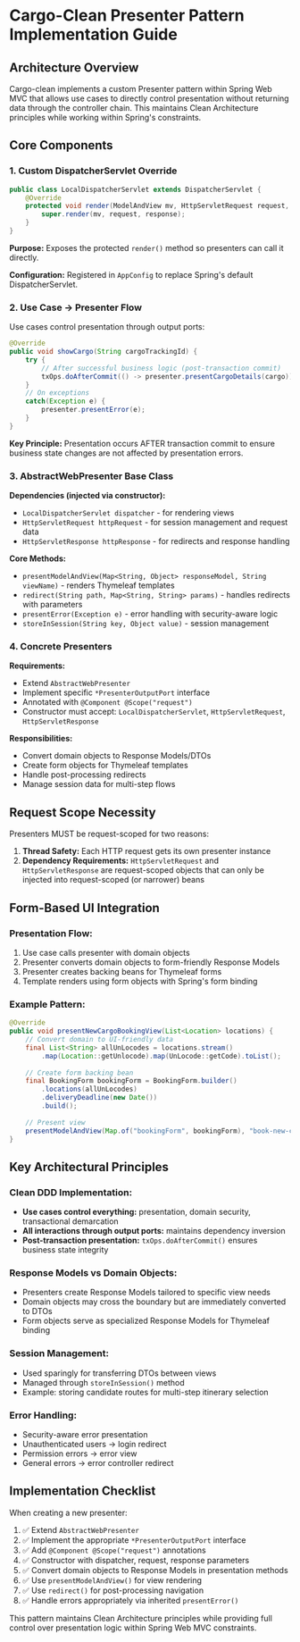 # Cargo-Clean Presenter Pattern Implementation Guide

## Architecture Overview

Cargo-clean implements a custom Presenter pattern within Spring Web MVC that allows use cases to directly control presentation without returning data through the controller chain. This maintains Clean Architecture principles while working within Spring's constraints.

## Core Components

### 1. Custom DispatcherServlet Override

```java
public class LocalDispatcherServlet extends DispatcherServlet {
    @Override
    protected void render(ModelAndView mv, HttpServletRequest request, HttpServletResponse response) throws Exception {
        super.render(mv, request, response);
    }
}
```

**Purpose:** Exposes the protected `render()` method so presenters can call it directly.

**Configuration:** Registered in `AppConfig` to replace Spring's default DispatcherServlet.

### 2. Use Case → Presenter Flow

Use cases control presentation through output ports:

```java
@Override
public void showCargo(String cargoTrackingId) {
    try {
        // After successful business logic (post-transaction commit)
        txOps.doAfterCommit(() -> presenter.presentCargoDetails(cargo));
    }
    // On exceptions
    catch(Exception e) {
        presenter.presentError(e);
    }
}
```

**Key Principle:** Presentation occurs AFTER transaction commit to ensure business state changes are not affected by presentation errors.

### 3. AbstractWebPresenter Base Class

**Dependencies (injected via constructor):**
- `LocalDispatcherServlet dispatcher` - for rendering views
- `HttpServletRequest httpRequest` - for session management and request data
- `HttpServletResponse httpResponse` - for redirects and response handling

**Core Methods:**
- `presentModelAndView(Map<String, Object> responseModel, String viewName)` - renders Thymeleaf templates
- `redirect(String path, Map<String, String> params)` - handles redirects with parameters
- `presentError(Exception e)` - error handling with security-aware logic
- `storeInSession(String key, Object value)` - session management

### 4. Concrete Presenters

**Requirements:**
- Extend `AbstractWebPresenter`
- Implement specific `*PresenterOutputPort` interface
- Annotated with `@Component @Scope("request")`
- Constructor must accept: `LocalDispatcherServlet`, `HttpServletRequest`, `HttpServletResponse`

**Responsibilities:**
- Convert domain objects to Response Models/DTOs
- Create form objects for Thymeleaf templates
- Handle post-processing redirects
- Manage session data for multi-step flows

## Request Scope Necessity

Presenters MUST be request-scoped for two reasons:

1. **Thread Safety:** Each HTTP request gets its own presenter instance
2. **Dependency Requirements:** `HttpServletRequest` and `HttpServletResponse` are request-scoped objects that can only be injected into request-scoped (or narrower) beans

## Form-Based UI Integration

### Presentation Flow:
1. Use case calls presenter with domain objects
2. Presenter converts domain objects to form-friendly Response Models
3. Presenter creates backing beans for Thymeleaf forms
4. Template renders using form objects with Spring's form binding

### Example Pattern:
```java
@Override
public void presentNewCargoBookingView(List<Location> locations) {
    // Convert domain to UI-friendly data
    final List<String> allUnLocodes = locations.stream()
        .map(Location::getUnlocode).map(UnLocode::getCode).toList();
    
    // Create form backing bean
    final BookingForm bookingForm = BookingForm.builder()
        .locations(allUnLocodes)
        .deliveryDeadline(new Date())
        .build();
    
    // Present view
    presentModelAndView(Map.of("bookingForm", bookingForm), "book-new-cargo");
}
```

## Key Architectural Principles

### Clean DDD Implementation:
- **Use cases control everything:** presentation, domain security, transactional demarcation
- **All interactions through output ports:** maintains dependency inversion
- **Post-transaction presentation:** `txOps.doAfterCommit()` ensures business state integrity

### Response Models vs Domain Objects:
- Presenters create Response Models tailored to specific view needs
- Domain objects may cross the boundary but are immediately converted to DTOs
- Form objects serve as specialized Response Models for Thymeleaf binding

### Session Management:
- Used sparingly for transferring DTOs between views
- Managed through `storeInSession()` method
- Example: storing candidate routes for multi-step itinerary selection

### Error Handling:
- Security-aware error presentation
- Unauthenticated users → login redirect
- Permission errors → error view
- General errors → error controller redirect

## Implementation Checklist

When creating a new presenter:

1. ✅ Extend `AbstractWebPresenter`
2. ✅ Implement the appropriate `*PresenterOutputPort` interface
3. ✅ Add `@Component @Scope("request")` annotations
4. ✅ Constructor with dispatcher, request, response parameters
5. ✅ Convert domain objects to Response Models in presentation methods
6. ✅ Use `presentModelAndView()` for view rendering
7. ✅ Use `redirect()` for post-processing navigation
8. ✅ Handle errors appropriately via inherited `presentError()`

This pattern maintains Clean Architecture principles while providing full control over presentation logic within Spring Web MVC constraints.